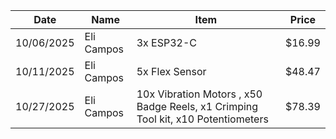 Date | Name | Item | Price
--- | --- | --- | ---
10/06/2025 | Eli Campos | 3x ESP32-C | $16.99
10/11/2025 | Eli Campos | 5x Flex Sensor | $48.47
10/27/2025 | Eli Campos | 10x Vibration Motors , x50 Badge Reels, x1 Crimping Tool kit, x10 Potentiometers | $78.39
